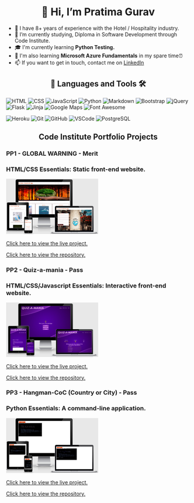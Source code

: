 <h1 align="center"> 👋 Hi, I’m Pratima Gurav</h1>

- 📘 I have 8+ years of experience with the Hotel / Hospitality industry.
- 🌱 I’m currently studying, Diploma in Software Development through Code Institute.
- 🎓 I'm currently learning **Python Testing.**
- 📘 I'm also learning **Microsoft Azure Fundamentals** in my spare time⏰
- 📫 If you want to get in touch, contact me on [LinkedIn](http://linkedin.com/in/pratima-g-792b9a62)

<h2 align="center">📖 Languages and Tools 🛠</h2>

![HTML](https://img.shields.io/badge/HTML5-E34F26?style=for-the-badge&logo=html5&logoColor=white)
![CSS](https://img.shields.io/badge/CSS3-1572B6?style=for-the-badge&logo=css3&logoColor=white)
![JavaScript](https://img.shields.io/badge/JavaScript-F7DF1E?style=for-the-badge&logo=javascript&logoColor=black)
![Python](https://img.shields.io/badge/Python-F7DF1E?style=for-the-badge&logo=python&logoColor=black)
![Markdown](https://img.shields.io/badge/Markdown-000000?style=for-the-badge&logo=markdown&logoColor=white)
![Bootstrap](https://img.shields.io/badge/Bootstrap%20-%23563D7C.svg?&style=for-the-badge&logo=Bootstrap&logoColor=FFFFFF)
![jQuery](https://img.shields.io/badge/jQuery%20-%231E2E3B.svg?&style=for-the-badge&logo=jQuery&logoColor=21ACE2)
![Flask](https://img.shields.io/badge/Flask%20-%23000000.svg?&style=for-the-badge&logo=Flask&logoColor=FFFFFF)
![Jinja](https://img.shields.io/badge/Jinja%20-%23000000.svg?&style=for-the-badge&logo=Jinja&logoColor=B41717)
![Google Maps](https://img.shields.io/badge/Google%20Maps%20-%234285F4.svg?&style=for-the-badge&logo=Google%20Maps&logoColor=FFFFFF)
![Font Awesome](https://img.shields.io/badge/Font%20Awesome%20-%23339AF0.svg?&style=for-the-badge&logo=Font%20Awesome&logoColor=FFFFFF)

![Heroku](https://img.shields.io/badge/Heroku%20-%23430098.svg?&style=for-the-badge&logo=Heroku&logoColor=FFFFFF)
![Git](https://img.shields.io/badge/Git%20-%23302F2F.svg?&style=for-the-badge&logo=Git&logoColor=F05032)
![GitHub](https://img.shields.io/badge/GitHub%20-%23181717.svg?&style=for-the-badge&logo=GitHub&logoColor=FFFFFF)
![VSCode](https://img.shields.io/badge/VSCode%20-%232B2B30.svg?&style=for-the-badge&logo=Visual%20Studio%20Code&logoColor=007ACC)
![PostgreSQL](https://img.shields.io/badge/PostgreSQL%20-%23336791.svg?&style=for-the-badge&logo=PostgreSQL&logoColor=FFFFFF)


<h2 align="center"> Code Institute Portfolio Projects </h2>

### PP1 - GLOBAL WARNING - Merit
### HTML/CSS Essentials: Static front-end website.

<img width="50%" text-align="center" alt="Site exmaple on multiple devices" src="assets/images/responsive-screenshot.png"/>
    

[Click here to view the live project.](https://pratimagurav.github.io/global-warning/)

[Click here to view the repository.](https://github.com/PratimaGurav/global-warning)

### PP2 - Quiz-a-mania - Pass
### HTML/CSS/Javascript Essentials: Interactive front-end website.

<img width="50%" text-align="center" alt="Site exmaple on multiple devices" src="assets/images/responsivedesign.jpg"/>
    
[Click here to view the live project.](https://pratimagurav.github.io/quiz-a-mania/)

[Click here to view the repository.](https://github.com/PratimaGurav/quiz-a-mania)

### PP3 - Hangman-CoC (Country or City) - Pass
### Python Essentials: A command-line application.

<img width="50%" text-align="center" alt="Site exmaple on multiple devices" src="assets/images/responsive.jpg"/>

[Click here to view the live project.](https://hangman-coc.herokuapp.com/)

[Click here to view the repository.](https://github.com/PratimaGurav/hangman-coc)
<!---
PratimaGurav/PratimaGurav is a ✨ special ✨ repository because its `README.md` (this file) appears on your GitHub profile.
You can click the Preview link to take a look at your changes.
--->
